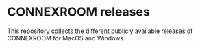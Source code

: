 # CONNEXROOM releases

This repository collects the different publicly available releases of CONNEXROOM for MacOS and Windows.
